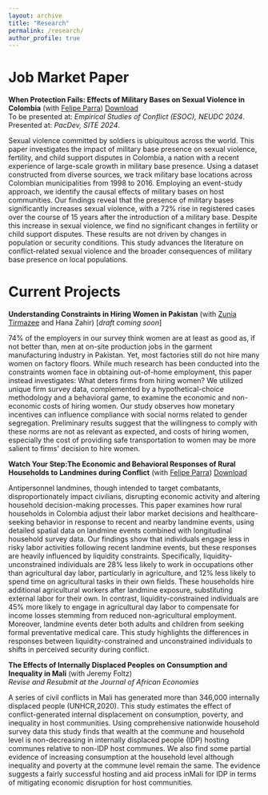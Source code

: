 ```yaml
---
layout: archive
title: "Research"
permalink: /research/
author_profile: true
---
```



Job Market Paper 
=====

**When Protection Fails: Effects of Military Bases on Sexual Violence in Colombia** (with [Felipe Parra](https://ffparra303.github.io/)) [Download](https://sakinashibuya.github.io/files/JMP_SakinaShibuya.pdf) \
To be presented at: _Empirical Studies of Conflict (ESOC), NEUDC 2024_.  Presented at: _PacDev, SITE 2024_.

Sexual violence committed by soldiers is ubiquitous across the world. This paper investigates
the impact of military base presence on sexual violence, fertility, and child
support disputes in Colombia, a nation with a recent experience of large-scale growth
in military base presence. Using a dataset constructed from diverse sources, we track
military base locations across Colombian municipalities from 1998 to 2016. Employing
an event-study approach, we identify the causal effects of military bases on host communities.
Our findings reveal that the presence of military bases significantly increases
sexual violence, with a 72% rise in registered cases over the course of 15 years after
the introduction of a military base. Despite this increase in sexual violence, we find no
significant changes in fertility or child support disputes. These results are not driven
by changes in population or security conditions. This study advances the literature on
conflict-related sexual violence and the broader consequences of military base presence
on local populations.


Current Projects 
=====

**Understanding Constraints in Hiring Women in Pakistan** (with [Zunia Tirmazee](https://sites.google.com/view/zuniasaiftirmazee) and Hana Zahir)
[_draft coming soon_]

74% of the employers in our survey think women are at least as good as, if not better than, men at on-site production jobs in the 
garment manufacturing industry in Pakistan. Yet, most factories still do not hire many women on factory floors. 
While much research has been conducted into the constraints women face in obtaining out-of-home employment, this paper instead investigates: 
What deters firms from hiring women? We utilized unique firm survey data, complemented by a hypothetical-choice methodology and a behavioral game, 
to examine the economic and non-economic costs of hiring women. Our study observes how monetary incentives can influence compliance 
with social norms related to gender segregation. Preliminary results suggest that the willingness to comply with these norms are not as relevant 
as expected, and costs of hiring women, especially the cost of providing safe transportation to women may be more salient to firms' decision 
to hire women. 

**Watch Your Step:The Economic and Behavioral Responses of Rural Households to Landmines during Conflict** (with [Felipe Parra](https://ffparra303.github.io/)) [Download](https://ffparra303.github.io/papers/JMP_FelipeParra.pdf)

Antipersonnel landmines, though intended to target combatants, disproportionately impact civilians, disrupting economic activity and altering household decision-making processes. This paper examines how rural households in Colombia adjust their labor market decisions and healthcare-seeking behavior in response to recent and nearby landmine events, using detailed spatial data on landmine events combined with longitudinal household survey data. Our findings show that individuals engage less in risky labor activities following recent landmine events, but these responses are heavily influenced by liquidity constraints. Specifically, liquidity-unconstrained individuals are 28\% less likely to work in occupations other than agricultural day labor, particularly in agriculture, and 12\% less likely to spend time on agricultural tasks in their own fields. These households hire additional agricultural workers after landmine exposure, substituting external labor for their own. In contrast, liquidity-constrained individuals are 45\% more likely to engage in agricultural day labor to compensate for income losses stemming from reduced non-agricultural employment. Moreover, landmine events deter both adults and children from seeking formal preventative medical care. This study highlights the differences in responses between liquidity-constrained and unconstrained individuals to shifts in perceived security during conflict.


**The Effects of Internally Displaced Peoples on Consumption and Inequality in Mali** (with Jeremy Foltz) \
_Revise and Resubmit at the Journal of African Economies_

A series of civil conflicts in Mali has generated more than 346,000 internally displaced people (UNHCR,2020).
This study estimates the effect of conflict-generated internal displacement on consumption, poverty, and inequality
in host communities. Using comprehensive nationwide household survey data this study finds that wealth at the
commune and household level is non-decreasing in internally displaced people (IDP) hosting communes relative
to non-IDP host communes. We also find some partial evidence of increasing consumption at the household level
although inequality and poverty at the commune level remain the same. The evidence suggests a fairly successful
hosting and aid process inMali for IDP in terms of mitigating economic disruption for host communities.